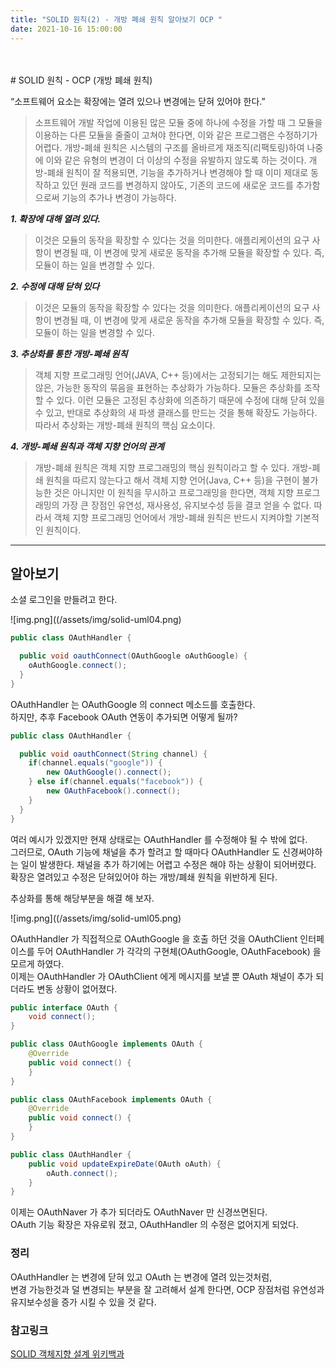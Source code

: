 ```yaml
---
title: "SOLID 원칙(2) - 개방 폐쇄 원칙 알아보기 OCP "
date: 2021-10-16 15:00:00
---
```

<br>
<br>
# SOLID 원칙 - OCP (개방 폐쇄 원칙)

“소프트웨어 요소는 확장에는 열려 있으나 변경에는 닫혀 있어야 한다.”

>소프트웨어 개발 작업에 이용된 많은 모듈 중에 하나에 수정을 가할 때 그 모듈을 이용하는 다른 모듈을 줄줄이 고쳐야 한다면, 이와 같은 프로그램은 수정하기가 어렵다. 개방-폐쇄 원칙은 시스템의 구조를 올바르게 재조직(리팩토링)하여 나중에 이와 같은 유형의 변경이 더 이상의 수정을 유발하지 않도록 하는 것이다. 개방-폐쇄 원칙이 잘 적용되면, 기능을 추가하거나 변경해야 할 때 이미 제대로 동작하고 있던 원래 코드를 변경하지 않아도, 기존의 코드에 새로운 코드를 추가함으로써 기능의 추가나 변경이 가능하다.  
>  

***1\. 확장에 대해 열려 있다.***
> 이것은 모듈의 동작을 확장할 수 있다는 것을 의미한다. 애플리케이션의 요구 사항이 변경될 때, 이 변경에 맞게 새로운 동작을 추가해 모듈을 확장할 수 있다. 즉, 모듈이 하는 일을 변경할 수 있다.

***2\. 수정에 대해 닫혀 있다***
> 이것은 모듈의 동작을 확장할 수 있다는 것을 의미한다. 애플리케이션의 요구 사항이 변경될 때, 이 변경에 맞게 새로운 동작을 추가해 모듈을 확장할 수 있다. 즉, 모듈이 하는 일을 변경할 수 있다.  


***3\. 추상화를 통한 개방-폐쇄 원칙***
> 객체 지향 프로그래밍 언어(JAVA, C++ 등)에서는 고정되기는 해도 제한되지는 않은, 가능한 동작의 묶음을 표현하는 추상화가 가능하다. 모듈은 추상화를 조작할 수 있다. 이런 모듈은 고정된 추상화에 의존하기 때문에 수정에 대해 닫혀 있을 수 있고, 반대로 추상화의 새 파생 클래스를 만드는 것을 통해 확장도 가능하다. 따라서 추상화는 개방-폐쇄 원칙의 핵심 요소이다.

***4\. 개방-폐쇄 원칙과 객체 지향 언어의 관계***
> 개방-폐쇄 원칙은 객체 지향 프로그래밍의 핵심 원칙이라고 할 수 있다. 개방-폐쇄 원칙을 따르지 않는다고 해서 객체 지향 언어(Java, C++ 등)을 구현이 불가능한 것은 아니지만 이 원칙을 무시하고 프로그래밍을 한다면, 객체 지향 프로그래밍의 가장 큰 장점인 유연성, 재사용성, 유지보수성 등을 결코 얻을 수 없다. 따라서 객체 지향 프로그래밍 언어에서 개방-폐쇄 원칙은 반드시 지켜야할 기본적인 원칙이다.

---

## 알아보기 

소셜 로그인을 만들려고 한다.  

![img.png]((/assets/img/solid-uml04.png)

```java
public class OAuthHandler {

  public void oauthConnect(OAuthGoogle oAuthGoogle) {
    oAuthGoogle.connect();
  }
}
```

OAuthHandler 는 OAuthGoogle 의 connect 메소드를 호출한다.  
하지만, 추후 Facebook OAuth 연동이 추가되면 어떻게 될까?  

```java
public class OAuthHandler {

  public void oauthConnect(String channel) {
    if(channel.equals("google")) {
        new OAuthGoogle().connect();
    } else if(channel.equals("facebook")) {
        new OAuthFacebook().connect();
    }
  }
}
```



여러 예시가 있겠지만 현재 상태로는 OAuthHandler 를 수정해야 될 수 밖에 없다.  
그러므로, OAuth 기능에 채널을 추가 할려고 할 때마다 OAuthHandler 도 신경써야하는 일이 발생한다. 채널을 추가 하기에는 어렵고 수정은 해야 하는 상황이 되어버렸다.  
확장은 열려있고 수정은 닫혀있어야 하는 개방/폐쇄 원칙을 위반하게 된다.  

추상화를 통해 해당부분을 해결 해 보자.  

![img.png]((/assets/img/solid-uml05.png)

OAuthHandler 가 직접적으로 OAuthGoogle 을 호출 하던 것을 OAuthClient 인터페이스를 두어 OAuthHandler 가 각각의 구현체(OAuthGoogle, OAuthFacebook) 을 모르게 하였다.  
이제는 OAuthHandler 가 OAuthClient 에게 메시지를 보낼 뿐 OAuth 채널이 추가 되더라도 변동 상황이 없어졌다.  

```java
public interface OAuth {
    void connect();
}  

public class OAuthGoogle implements OAuth {
    @Override
    public void connect() {
    }
}

public class OAuthFacebook implements OAuth {
    @Override
    public void connect() {
    }
}

public class OAuthHandler {
    public void updateExpireDate(OAuth oAuth) {
        oAuth.connect();
    }
}
```

이제는 OAuthNaver 가 추가 되더라도 OAuthNaver 만 신경쓰면된다.  
OAuth 기능 확장은 자유로워 졌고, OAuthHandler 의 수정은 없어지게 되었다.  

### 정리  
OAuthHandler 는 변경에 닫혀 있고 OAuth 는 변경에 열려 있는것처럼,  
변경 가능한것과 덜 변경되는 부분을 잘 고려해서 설계 한다면, OCP 장점처럼 유연성과 유지보수성을 증가 시킬 수 있을 것 같다.    

### 참고링크
[SOLID 객체지향 설계 위키백과](https://ko.wikipedia.org/wiki/SOLID_(%EA%B0%9D%EC%B2%B4_%EC%A7%80%ED%96%A5_%EC%84%A4%EA%B3%84))  


